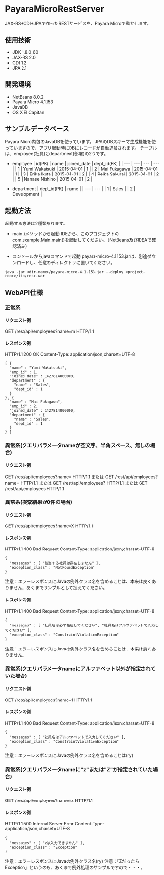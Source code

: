 # PayaraMicroRestServer

JAX-RS+CDI+JPAで作ったRESTサービスを、Payara Microで動かします。

## 使用技術
- JDK 1.8.0_60
- JAX-RS 2.0
- CDI 1.2
- JPA 2.1


## 開発環境
- NetBeans 8.0.2
- Payara Micro 4.1.153
- JavaDB
- OS X El Capitan


## サンプルデータベース
Payara Micro内包のJavaDBを使っています。
JPAのDBスキーマ生成機能を使っていますので、アプリ起動時にDBにレコードが自動追加されます。
テーブルは、employee(社員)とdepartment(部署)の2つです。

- employee
| id(PK) | name | joined_date | dept_id(FK) |
| --- | --- | --- | --- |
| 1 | Yumi Wakatsuki | 2015-04-01 | 1 |
| 2 | Mai Fukagawa | 2015-04-01 | 1 |
| 3 | Erika Ikuta | 2015-04-01 | 2 |
| 4 | Reika Sakurai | 2015-04-01 | 2 |
| 5 | Nanase Nishino | 2015-04-01 | 2 |

- department
| dept_id(PK) | name |
| --- | --- |
| 1 | Sales |
| 2 | Development |


## 起動方法

起動する方法は2種類あります。

+ main()メソッドから起動
IDEから、このプロジェクトのcom.example.Main.main()を起動してください。（NetBeans及びIDEAで確認済み）

+ コンソールからjavaコマンドで起動
payara-micro-4.1.153.jarは、別途ダウンロードし、任意のディレクトリに置いてください。
```
java -jar <dir-name>/payara-micro-4.1.153.jar --deploy <project-root>/lib/rest.war
```

## WebAPI仕様

### 正常系
#### リクエスト例
GET /rest/api/employees?name=m HTTP/1.1

#### レスポンス例
HTTP/1.1 200 OK
Content-Type: application/json;charset=UTF-8
```
[ {
  "name" : "Yumi Wakatsuki",
  "emp_id" : 1,
  "joined_date" : 1427814000000,
  "department" : {
    "name" : "Sales",
    "dept_id" : 1
  }
}, {
  "name" : "Mai Fukagawa",
  "emp_id" : 2,
  "joined_date" : 1427814000000,
  "department" : {
    "name" : "Sales",
    "dept_id" : 1
  }
} ]
```

### 異常系(クエリパラメータnameが空文字、半角スペース、無しの場合)

#### リクエスト例
GET /rest/api/employees?name= HTTP/1.1
または
GET /rest/api/employees?name=   HTTP/1.1
または
GET /rest/api/employees? HTTP/1.1
または
GET /rest/api/employees HTTP/1.1

### 異常系(検索結果が0件の場合)

#### リクエスト例
GET /rest/api/employees?name=X HTTP/1.1

#### レスポンス例
HTTP/1.1 400 Bad Request
Content-Type: application/json;charset=UTF-8
```
{
  "messages" : [ "該当する社員は存在しません" ],
  "exception_class" : "NotFoundException"
}
```
注意：エラーレスポンスにJavaの例外クラス名を含めることは、本来は良くありません。あくまでサンプルとして捉えてください。


#### レスポンス例
HTTP/1.1 400 Bad Request
Content-Type: application/json;charset=UTF-8
```
{
  "messages" : [ "社員名は必ず指定してください", "社員名はアルファベットで入力してください" ],
  "exception_class" : "ConstraintViolationException"
}
```
注意：エラーレスポンスにJavaの例外クラス名を含めることは、本来は良くありません。


### 異常系(クエリパラメータnameにアルファベット以外が指定されていた場合)

#### リクエスト例
GET /rest/api/employees?name=1 HTTP/1.1

#### レスポンス例
HTTP/1.1 400 Bad Request
Content-Type: application/json;charset=UTF-8
```
{
  "messages" : [ "社員名はアルファベットで入力してください" ],
  "exception_class" : "ConstraintViolationException"
}
```
注意：エラーレスポンスにJavaの例外クラス名を含めることは(ry)


### 異常系(クエリパラメータnameに"z"または"Z"が指定されていた場合)

#### リクエスト例
GET /rest/api/employees?name=z HTTP/1.1

#### レスポンス例
HTTP/1.1 500 Internal Server Error
Content-Type: application/json;charset=UTF-8
```
{
  "messages" : [ "zは入力できません" ],
  "exception_class" : "Exception"
}
```
注意：エラーレスポンスにJavaの例外クラス名(ry)
注意：「ZだったらException」というのも、あくまで例外処理のサンプルですので・・・。

